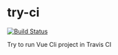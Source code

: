 # try-ci
[![Build Status](https://travis-ci.org/andy23512/try-ci.svg?branch=master)](https://travis-ci.org/andy23512/try-ci)

Try to run Vue Cli project in Travis CI
